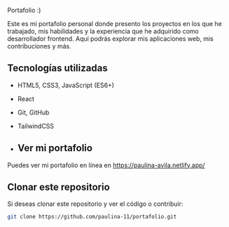 Portafolio :)

Este es mi portafolio personal donde presento los proyectos en los que he trabajado, mis habilidades y la experiencia que he adquirido como desarrollador frontend. Aquí podrás explorar mis aplicaciones web, mis contribuciones y más.

## Tecnologías utilizadas
- HTML5, CSS3, JavaScript (ES6+)
- React
- Git, GitHub
- TailwindCSS

- ## Ver mi portafolio
Puedes ver mi portafolio en línea en https://paulina-avila.netlify.app/ 

## Clonar este repositorio
Si deseas clonar este repositorio y ver el código o contribuir:
```bash
git clone https://github.com/paulina-11/portafolio.git
